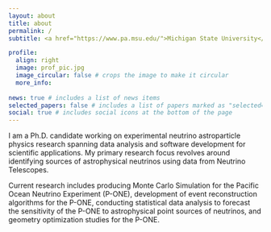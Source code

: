 ```yaml
---
layout: about
title: about
permalink: /
subtitle: <a href="https://www.pa.msu.edu/">Michigan State University</a> . 567 Wilson Rd, East Lansing, MI 48824 . BPS Room 4235.

profile:
  align: right
  image: prof_pic.jpg
  image_circular: false # crops the image to make it circular
  more_info: 
  
news: true # includes a list of news items
selected_papers: false # includes a list of papers marked as "selected={true}"
social: true # includes social icons at the bottom of the page
---
```



I am a Ph.D. candidate working on experimental neutrino astroparticle physics research spanning data analysis and software development for scientific applications. My primary research focus revolves around identifying sources of astrophysical neutrinos using data from Neutrino Telescopes.

Current research includes producing Monte Carlo Simulation for the Pacific Ocean Neutrino Experiment (P-ONE), development of event reconstruction algorithms for the P-ONE, conducting statistical data analysis to forecast the sensitivity of the P-ONE to astrophysical point sources of neutrinos, and geometry optimization studies for the P-ONE.
